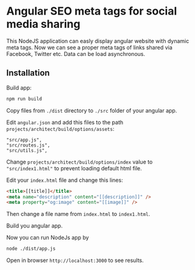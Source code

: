# Angular SEO meta tags for social media sharing

This NodeJS application can easly display angular website with dynamic meta tags. Now we can see a proper meta tags of links shared via Facebook, Twitter etc. Data can be load asynchronous.

## Installation

Build app:

```bash
npm run build
```

Copy files from `./dist` directory to `./src` folder of your angular app.

Edit `angular.json` and add this files to the path `projects/architect/build/options/assets`:

```
"src/app.js",
"src/routes.js",
"src/utils.js",
```

Change `projects/architect/build/options/index` value to `"src/index1.html"` to prevent loading default html file.

Edit your `index.html` file and change this lines:

```html
<title>[[title]]</title>
<meta name="description" content="[[description]]" />
<meta property="og:image" content="[[image]]" />
```

Then change a file name from `index.html` to `index1.html`.

Build you angular app.

Now you can run NodeJs app by

```bash
node ./dist/app.js
```

Open in browser `http://localhost:3000` to see results.
